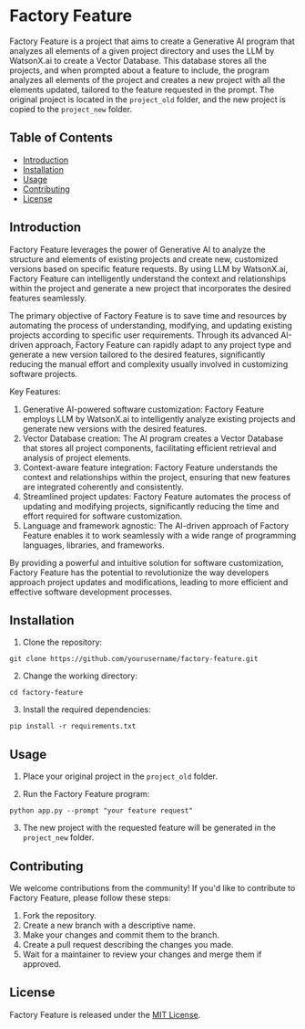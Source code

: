 # Factory Feature

Factory Feature is a project that aims to create a Generative AI program that analyzes all elements of a given project directory and uses the LLM by WatsonX.ai to create a Vector Database. This database stores all the projects, and when prompted about a feature to include, the program analyzes all elements of the project and creates a new project with all the elements updated, tailored to the feature requested in the prompt. The original project is located in the `project_old` folder, and the new project is copied to the `project_new` folder.

## Table of Contents

- [Introduction](#introduction)
- [Installation](#installation)
- [Usage](#usage)
- [Contributing](#contributing)
- [License](#license)

## Introduction

Factory Feature leverages the power of Generative AI to analyze the structure and elements of existing projects and create new, customized versions based on specific feature requests. By using LLM by WatsonX.ai, Factory Feature can intelligently understand the context and relationships within the project and generate a new project that incorporates the desired features seamlessly.

The primary objective of Factory Feature is to save time and resources by automating the process of understanding, modifying, and updating existing projects according to specific user requirements. Through its advanced AI-driven approach, Factory Feature can rapidly adapt to any project type and generate a new version tailored to the desired features, significantly reducing the manual effort and complexity usually involved in customizing software projects.

Key Features:

1. Generative AI-powered software customization: Factory Feature employs LLM by WatsonX.ai to intelligently analyze existing projects and generate new versions with the desired features.
2. Vector Database creation: The AI program creates a Vector Database that stores all project components, facilitating efficient retrieval and analysis of project elements.
3. Context-aware feature integration: Factory Feature understands the context and relationships within the project, ensuring that new features are integrated coherently and consistently.
4. Streamlined project updates: Factory Feature automates the process of updating and modifying projects, significantly reducing the time and effort required for software customization.
5. Language and framework agnostic: The AI-driven approach of Factory Feature enables it to work seamlessly with a wide range of programming languages, libraries, and frameworks.

By providing a powerful and intuitive solution for software customization, Factory Feature has the potential to revolutionize the way developers approach project updates and modifications, leading to more efficient and effective software development processes.



## Installation

1. Clone the repository:

```
git clone https://github.com/yourusername/factory-feature.git
```

2. Change the working directory:

```
cd factory-feature
```

3. Install the required dependencies:

```
pip install -r requirements.txt
```

## Usage

1. Place your original project in the `project_old` folder.

2. Run the Factory Feature program:

```
python app.py --prompt "your feature request"
```

3. The new project with the requested feature will be generated in the `project_new` folder.

## Contributing

We welcome contributions from the community! If you'd like to contribute to Factory Feature, please follow these steps:

1. Fork the repository.
2. Create a new branch with a descriptive name.
3. Make your changes and commit them to the branch.
4. Create a pull request describing the changes you made.
5. Wait for a maintainer to review your changes and merge them if approved.

## License

Factory Feature is released under the [MIT License](LICENSE.md).